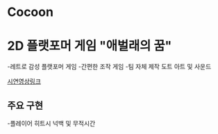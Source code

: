 # Cocoon

# 2D 플랫포머 게임 "애벌래의 꿈"
-레트로 감성 플랫포머 게임
-간편한 조작 게임
-팀 자체 제작 도트 아트 및 사운드

[시연영상링크](https://youtu.be/Pa-kzSh1kDw)

## 주요 구현
-플레이어 히트시 넉백 및 무적시간


 
